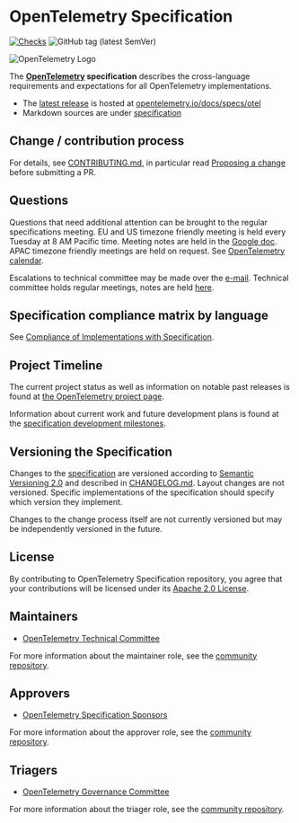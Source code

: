 # OpenTelemetry Specification

[![Checks](https://github.com/open-telemetry/opentelemetry-specification/workflows/Checks/badge.svg?branch=main)](https://github.com/open-telemetry/opentelemetry-specification/actions?query=workflow%3A%22Checks%22+branch%3Amain)
![GitHub tag (latest SemVer)](https://img.shields.io/github/tag/open-telemetry/specification.svg)

![OpenTelemetry Logo](https://opentelemetry.io/img/logos/opentelemetry-horizontal-color.png)

The **[OpenTelemetry][] specification** describes the cross-language
requirements and expectations for all OpenTelemetry implementations.

- The [latest release][] is hosted at
  [opentelemetry.io/docs/specs/otel][]
- Markdown sources are under [specification](./specification/README.md)

## Change / contribution process

For details, see [CONTRIBUTING.md](CONTRIBUTING.md), in particular read
[Proposing a change](CONTRIBUTING.md#proposing-a-change) before submitting a PR.

## Questions

Questions that need additional attention can be brought to the regular
specifications meeting. EU and US timezone friendly meeting is held every
Tuesday at 8 AM Pacific time. Meeting notes are held in the [Google
doc](https://docs.google.com/document/d/1pdvPeKjA8v8w_fGKAN68JjWBmVJtPCpqdi9IZrd6eEo).
APAC timezone friendly meetings are held on request. See
[OpenTelemetry calendar](https://github.com/open-telemetry/community#calendar).

Escalations to technical committee may be made over the
[e-mail](https://github.com/open-telemetry/community#tc-technical-committee).
Technical committee holds regular meetings, notes are held
[here](https://docs.google.com/document/d/1hOHPCu5TGenqTeWPB9qQB_qd33uITZBcvK1FnWxYJAw/edit?usp=sharing).

## Specification compliance matrix by language

See [Compliance of Implementations with
Specification](./spec-compliance-matrix.md).

## Project Timeline

The current project status as well as information on notable past releases is found at
[the OpenTelemetry project page](https://opentelemetry.io/status/).

Information about current work and future development plans is found at the
[specification development milestones](https://github.com/open-telemetry/opentelemetry-specification/milestones).

## Versioning the Specification

Changes to the [specification](./specification/overview.md) are versioned according to [Semantic Versioning 2.0](https://semver.org/spec/v2.0.0.html) and described in [CHANGELOG.md](CHANGELOG.md). Layout changes are not versioned. Specific implementations of the specification should specify which version they implement.

Changes to the change process itself are not currently versioned but may be independently versioned in the future.

## License

By contributing to OpenTelemetry Specification repository, you agree that your contributions will be licensed under its [Apache 2.0 License](LICENSE).

[OpenTelemetry]: https://opentelemetry.io
[latest release]: https://github.com/open-telemetry/opentelemetry-specification/releases/latest
[opentelemetry.io/docs/specs/otel]: https://opentelemetry.io/docs/specs/otel/

## Maintainers

- [OpenTelemetry Technical Committee](https://github.com/open-telemetry/community/blob/main/community-members.md#technical-committee)

For more information about the maintainer role, see the [community repository](https://github.com/open-telemetry/community/blob/main/guides/contributor/membership.md#maintainer).

## Approvers

- [OpenTelemetry Specification Sponsors](https://github.com/open-telemetry/community/blob/main/community-members.md#specifications-and-proto)

For more information about the approver role, see the [community repository](https://github.com/open-telemetry/community/blob/main/guides/contributor/membership.md#approver).

## Triagers

- [OpenTelemetry Governance Committee](https://github.com/open-telemetry/community/blob/main/community-members.md#governance-committee)

For more information about the triager role, see the [community repository](https://github.com/open-telemetry/community/blob/main/guides/contributor/membership.md#triager).
